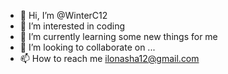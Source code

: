 - 👋 Hi, I’m @WinterC12
- 👀 I’m interested in coding
- 🌱 I’m currently learning some new things for me
- 💞️ I’m looking to collaborate on ...
- 📫 How to reach me ilonasha12@gmail.com

<!---
WinterC12/WinterC12 is a ✨ special ✨ repository because its `README.md` (this file) appears on your GitHub profile.
You can click the Preview link to take a look at your changes.
--->
